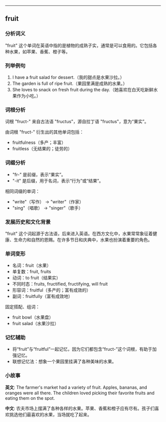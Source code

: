
---------------
## fruit
### 分析词义
"fruit" 这个单词在英语中指的是植物的成熟子实，通常是可以食用的。它包括各种水果，如苹果、香蕉、橙子等。

### 列举例句
1. I have a fruit salad for dessert.（我的甜点是水果沙拉。）
2. The garden is full of ripe fruit.（果园里满是成熟的水果。）
3. She loves to snack on fresh fruit during the day.（她喜欢在白天吃新鲜水果作为小吃。）

### 词根分析
词根 "fruct-" 来自古法语 "fructus"，源自拉丁语 "fructus"，意为“果实”。

由词根 "fruct-" 衍生出的其他单词包括：
- fruitfulness（多产；丰富）
- fruitless（无结果的；徒劳的）

### 词缀分析
- "fr-" 是前缀，表示“果实”。
- "-it" 是后缀，用于名词，表示“行为”或“结果”。

相同词缀的单词：
- "write"（写作） -> "writer"（作家）
- "sing"（唱歌） -> "singer"（歌手）

### 发展历史和文化背景
"fruit" 这个词起源于古法语，后来进入英语。在西方文化中，水果常常象征着健康、生命力和自然的恩赐。在许多节日和庆典中，水果也扮演着重要的角色。

### 单词变形
- 名词：fruit（水果）
- 单复数：fruit, fruits
- 动词：to fruit（结果实）
- 不同时态：fruits, fructified, fructifying, will fruit
- 形容词：fruitful（多产的；富有成效的）
- 副词：fruitfully（富有成效地）

固定搭配、组词：
- fruit bowl（水果盘）
- fruit salad（水果沙拉）

### 记忆辅助
- 将“fruit”与“fruitful”一起记忆，因为它们都包含“fruct-”这个词根，有助于加强记忆。
- 联想记忆法：想象一个果园里挂满了各种美味的水果。

### 小故事
**英文**:
The farmer's market had a variety of fruit. Apples, bananas, and oranges were all there. The children loved picking their favorite fruits and eating them on the spot.

**中文**:
农夫市场上摆满了各种各样的水果。苹果、香蕉和橙子应有尽有。孩子们喜欢挑选他们最喜欢的水果，当场就吃了起来。

